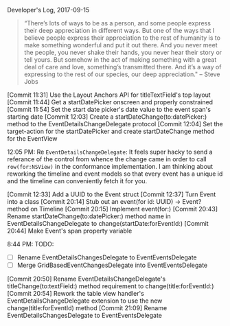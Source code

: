 Developer's Log, 2017-09-15

> “There’s lots of ways to be as a person, and some people express their deep appreciation in different ways. But one of the ways that I believe people express their appreciation to the rest of humanity is to make something wonderful and put it out there. And you never meet the people, you never shake their hands, you never hear their story or tell yours. But somehow in the act of making something with a great deal of care and love, something’s transmitted there. And it’s a way of expressing to the rest of our species, our deep appreciation." – Steve Jobs

[Commit 11:31]    Use the Layout Anchors API for titleTextField's top layout
[Commit 11:44]    Get a startDatePicker onscreen and properly constrained
[Commit 11:54]    Set the start date picker's date value to the event span's starting date
[Commit 12:03]    Create a startDateChange(to:datePicker:) method to the EventDetailsChangeDelegate protocol
[Commit 12:04]    Set the target-action for the startDatePicker and create startDateChange method for the EventView

12:05 PM: Re `EventDetailsChangeDelegate`: It feels super hacky to send a referance of the control from whence the change came in order to call `row(for:NSView)` in the conformance implementation. I am thinking about reworking the timeline and event models so that every event has a unique id and the timeline can conveniently fetch it for you.

[Commit 12:33]    Add a UUID to the Event struct
[Commit 12:37]    Turn Event into a class
[Commit 20:14]    Stub out an  event(for id: UUID) -> Event? method on Timeline
[Commit 20:15]    Implement event(for:)
[Commit 20:43]    Rename startDateChange(to:datePicker:) method name in EventDetailsChangeDelegate to change(startDate:forEventId:)
[Commit 20:44]    Make Event's span property variable

8:44 PM: TODO:
- [ ] Rename EventDetailsChangesDelegate to EventEventsDelegate
- [ ] Merge GridBasedEventChangesDelegate into EventEventsDelegate

[Commit 20:50]    Rename EventDetailsChangeDelegate's titleChange(to:textField:) method requirement to change(title:forEventId:)
[Commit 20:54]    Rework the table view handler's EventDetailsChangeDelegate extension to use the new change(title:forEventId) method
[Commit 21:09]    Rename EventDetailsChangesDelegate to EventEventsDelegate

